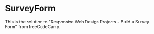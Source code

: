 # SurveyForm
This is the solution to "Responsive Web Design Projects - Build a Survey Form" from freeCodeCamp.
